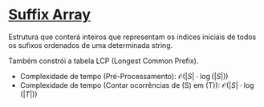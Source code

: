 # [Suffix Array](suffix_array.cpp)

Estrutura que conterá inteiros que representam os índices iniciais de todos os sufixos ordenados de uma determinada string.

Também constrói a tabela LCP (Longest Common Prefix).

* Complexidade de tempo (Pré-Processamento): $\mathcal{O}(|S| \cdot \log(|S|))$
* Complexidade de tempo (Contar ocorrências de \(S\) em \(T\)): $\mathcal{O}(|S| \cdot \log(|T|))$
